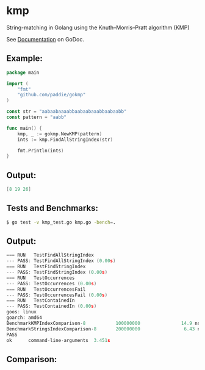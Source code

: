 # kmp
String-matching in Golang using the Knuth–Morris–Pratt algorithm (KMP)

See [Documentation](http://godoc.org/github.com/SimpCosm/algorithms/strings/kmp) on GoDoc.

## Example:

```go
package main

import (
  	"fmt"
	"github.com/paddie/gokmp"
)

const str = "aabaabaaaabbaabaabaaabbaabaabb"
const pattern = "aabb"

func main() {
	kmp, _ := gokmp.NewKMP(pattern)
	ints := kmp.FindAllStringIndex(str)

	fmt.Println(ints)
}

```

## Output:

```go
[8 19 26]
```



## Tests and Benchmarks:

```bash
$ go test -v kmp_test.go kmp.go -bench=.
```



## Output:

```go
=== RUN   TestFindAllStringIndex
--- PASS: TestFindAllStringIndex (0.00s)
=== RUN   TestFindStringIndex
--- PASS: TestFindStringIndex (0.00s)
=== RUN   TestOccurrences
--- PASS: TestOccurrences (0.00s)
=== RUN   TestOccurrencesFail
--- PASS: TestOccurrencesFail (0.00s)
=== RUN   TestContainedIn
--- PASS: TestContainedIn (0.00s)
goos: linux
goarch: amd64
BenchmarkKMPIndexComparison-8           100000000               14.9 ns/op
BenchmarkStringsIndexComparison-8       200000000                6.43 ns/op
PASS
ok      command-line-arguments  3.451s
```



## Comparison:

